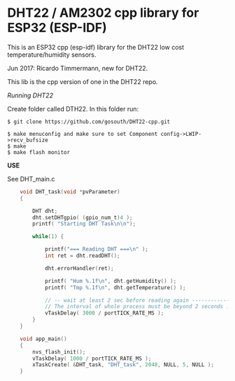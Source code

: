 # DHT22 / AM2302 cpp library for ESP32 (ESP-IDF)

This is an ESP32 cpp (esp-idf) library for the DHT22 low cost temperature/humidity sensors.

Jun 2017: Ricardo Timmermann, new for DHT22. 

This lib is the cpp version of one in the DHT22 repo.

*Running DHT22*

Create folder called DTH22. In this folder run:

```
$ git clone https://github.com/gosouth/DHT22-cpp.git

$ make menuconfig and make sure to set Component config->LWIP->recv_bufsize
$ make
$ make flash monitor
```

**USE**

See DHT_main.c

```C
	void DHT_task(void *pvParameter)
	{

		DHT dht;
		dht.setDHTgpio( (gpio_num_t)4 );
		printf( "Starting DHT Task\n\n");

		while(1) {

			printf("=== Reading DHT ===\n" );
			int ret = dht.readDHT();

			dht.errorHandler(ret);

			printf( "Hum %.1f\n", dht.getHumidity() );
			printf( "Tmp %.1f\n", dht.getTemperature() );

			// -- wait at least 2 sec before reading again ------------
			// The interval of whole process must be beyond 2 seconds !!
			vTaskDelay( 3000 / portTICK_RATE_MS );
		}
	}

	void app_main()
	{
		nvs_flash_init();
		vTaskDelay( 1000 / portTICK_RATE_MS );
		xTaskCreate( &DHT_task, "DHT_task", 2048, NULL, 5, NULL );
	}
```


